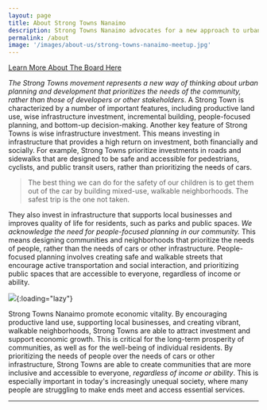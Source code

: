 ```yaml
---
layout: page
title: About Strong Towns Nanaimo
description: Strong Towns Nanaimo advocates for a new approach to urban planning and development that is financially resilient, sustainable, and equitable. <i>We are a grassroots organization that is not affiliated with the City of Nanaimo.</i> 
permalink: /about
image: '/images/about-us/strong-towns-nanaimo-meetup.jpg'
---
```


<div id="sidewalking-victoria-button">
  <a href="/members">Learn More About The Board Here</a>
  <div class="banner_bg lazy loaded" data-bg="" data-ll-status="entered"></div>
</div>

*The Strong Towns movement represents a new way of thinking about urban planning and development that prioritizes the needs of the community, rather than those of developers or other stakeholders*. A Strong Town is characterized by a number of important features, including productive land use, wise infrastructure investment, incremental building, people-focused planning, and bottom-up decision-making.  Another key feature of Strong Towns is wise infrastructure investment. This means investing in infrastructure that provides a high return on investment, both financially and socially. For example, Strong Towns prioritize investments in roads and sidewalks that are designed to be safe and accessible for pedestrians, cyclists, and public transit users, rather than prioritizing the needs of cars.

> The best thing we can do for the safety of our children is to get them out of the car by building mixed-use, walkable neighborhoods. The safest trip is the one not taken. 

They also invest in infrastructure that supports local businesses and improves quality of life for residents, such as parks and public spaces. *We acknowledge the need for people-focused planning in our community.* This means designing communities and neighborhoods that prioritize the needs of people, rather than the needs of cars or other infrastructure. People-focused planning involves creating safe and walkable streets that encourage active transportation and social interaction, and prioritizing public spaces that are accessible to everyone, regardless of income or ability. 

![]({{site.baseurl}}/images/about-us/livable-nanaimo-todd-litman.jpg){:loading="lazy"}

Strong Towns Nanaimo promote economic vitality. By encouraging productive land use, supporting local businesses, and creating vibrant, walkable neighborhoods, Strong Towns are able to attract investment and support economic growth. This is critical for the long-term prosperity of communities, as well as for the well-being of individual residents. By prioritizing the needs of people over the needs of cars or other infrastructure, Strong Towns are able to create communities that are more inclusive and accessible to everyone, *regardless of income or ability*. This is especially important in today's increasingly unequal society, where many people are struggling to make ends meet and access essential services.

***